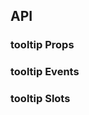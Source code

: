 ## API

### tooltip Props

<field-table :data="tooltipProps"/>

### tooltip Events

<field-table :data="tooltipEvents" type="emits"/>

### tooltip Slots

<field-table :data="tooltipSlots" type="slots"/>

<script setup>
import { ref } from 'vue';

const tooltipProps = ref([
  { name: 'popup-visible (v-model)', desc: '文字气泡是否可见', type: 'boolean', value: '-' },
  { name: 'default-popup-visible', desc: '文字气泡默认是否可见（非受控模式）', type: 'boolean', value: 'false' },
  { name: 'content', desc: '文字气泡内容', type: 'string', value: '-' },
  { name: 'position', desc: '弹出位置', type: "'top' | 'tl' | 'tr' | 'bottom' | 'bl' | 'br' | 'left' | 'lt' | 'lb' | 'right' | 'rt' | 'rb'", value: "'top'" },
  { name: 'mini', desc: '是否展示为迷你尺寸', type: 'boolean', value: 'false' },
  { name: 'background-color', desc: '弹出框的背景颜色', type: 'string', value: '-' },
  { name: 'content-class', desc: '弹出框内容的类名', type: 'ClassName', value: '-' },
  { name: 'content-style', desc: '弹出框内容的样式', type: 'CSSProperties', value: '-' },
  { name: 'arrow-class', desc: '弹出框箭头的类名', type: 'ClassName', value: '-' },
  { name: 'arrow-style', desc: '弹出框箭头的样式', type: 'CSSProperties', value: '-' },
  { name: 'popup-container', desc: '弹出框的挂载容器', type: 'string | HTMLElement', value: '-' },
]);

const tooltipEvents = ref([
  { name: 'popup-visible-change', desc: '文字气泡显示状态改变时触发', type: 'visible: boolean' },
]);

const tooltipSlots = ref([
  { name: 'content', desc: '内容' },
]);
</script>
